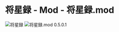 # 将星録 - Mod - 将星録.mod

![将星録](https://img.shields.io/badge/将星録-with_PK_(Steam版_Only)-6479ff.svg)
![将星録.mod 0.5.0.1](https://img.shields.io/badge/将星録.mod-0.5.0.1-6479ff.svg)
